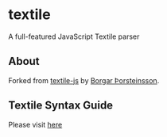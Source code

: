 # textile

A full-featured JavaScript Textile parser

## About

Forked from [textile-js][textilejs] by [Borgar Þorsteinsson][borgar].

## Textile Syntax Guide

Please visit [here][textile-web]

<!-- Definition -->

[textilejs]: https://github.com/borgar/textile-js
[textile-web]: https://textile-lang.com/
[borgar]: https://github.com/borgar
